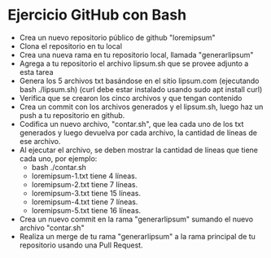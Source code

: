 # Ejercicio GitHub con Bash

* Crea un nuevo repositorio público de github "loremipsum"
* Clona el repositorio en tu local
* Crea una nueva rama en tu repositorio local, llamada "generarlipsum"
* Agrega  a tu repositorio el archivo lipsum.sh que se provee adjunto a esta tarea
* Genera los 5 archivos txt basándose en el sitio lipsum.com (ejecutando bash ./lipsum.sh) (curl debe estar instalado usando sudo apt install curl)
* Verifica que se crearon los cinco archivos y que tengan contenido
* Crea un commit con los archivos generados y el lipsum.sh, luego haz un push a tu repositorio en github.
* Codifica un nuevo archivo, "contar.sh", que lea cada uno de los txt generados y luego devuelva por cada archivo, la cantidad de líneas de ese archivo.
* Al ejecutar el archivo, se deben mostrar la cantidad de líneas que tiene cada uno, por ejemplo:
    * bash ./contar.sh
    * loremipsum-1.txt tiene 4 líneas.
    * loremipsum-2.txt tiene 7 líneas.
    * loremipsum-3.txt tiene 15 líneas.
    * loremipsum-4.txt tiene 7 líneas.
    * loremipsum-5.txt tiene 16 líneas.
* Crea un nuevo commit en la rama "generarlipsum" sumando el nuevo archivo "contar.sh"
* Realiza un merge de tu rama "generarlipsum" a la rama principal de tu repositorio usando una Pull Request.
